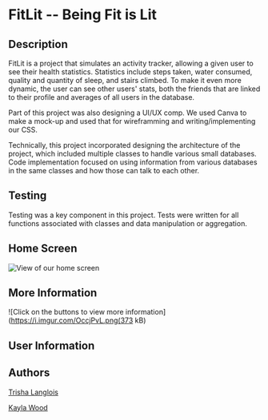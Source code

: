 # FitLit -- Being Fit is Lit

## Description

FitLit is a project that simulates an activity tracker, allowing a given user to see their health statistics.  Statistics include steps taken, water consumed, quality and quantity of sleep, and stairs climbed.  To make it even more dynamic, the user can see other users' stats, both the friends that are linked to their profile and averages of all users in the database.

Part of this project was also designing a UI/UX comp.  We used Canva to make a mock-up and used that for wireframming and writing/implementing our CSS.

Technically, this project incorporated designing the architecture of the project, which included multiple classes to handle various small databases.  Code implementation focused on using information from various databases in the same classes and how those can talk to each other.

## Testing

Testing was a key component in this project.  Tests were written for all functions associated with classes and data manipulation or aggregation.

## Home Screen
![View of our home screen](https://i.imgur.com/MlOFp1c.png)

## More Information
![Click on the buttons to view more information](https://i.imgur.com/OccjPvL.png(373 kB)


## User Information

## Authors
[Trisha Langlois](https://github.com/trishalanglois)

[Kayla Wood](https://github.com/kaylaewood)

